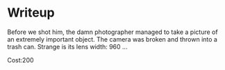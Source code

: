 # Writeup

Before we shot him, the damn photographer managed to take a picture of an extremely important object. The camera was broken and thrown into a trash can. Strange is its lens width: 960 ... 

Cost:200
